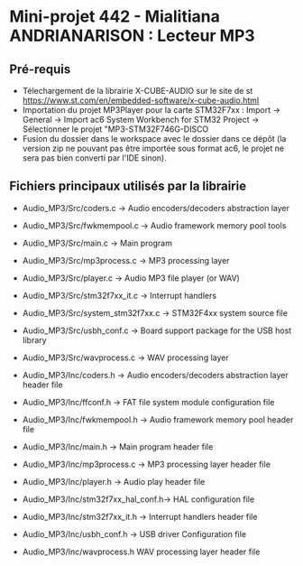 # Mini-projet 442 - Mialitiana ANDRIANARISON : Lecteur MP3

## Pré-requis
- Télechargement de la librairie X-CUBE-AUDIO sur le site de st https://www.st.com/en/embedded-software/x-cube-audio.html
- Importation du projet MP3Player pour la carte STM32F7xx : Import -> General -> Import ac6 System Workbench for STM32 Project ->  Sélectionner le projet "MP3-STM32F746G-DISCO
- Fusion du dossier dans le workspace avec le dossier dans ce dépôt (la version zip ne pouvant pas être importée sous format ac6, le projet ne sera pas bien converti par l'IDE sinon).

## Fichiers principaux utilisés par la librairie 
  - Audio_MP3/Src/coders.c            -> Audio encoders/decoders abstraction layer
  - Audio_MP3/Src/fwkmempool.c        -> Audio framework memory pool tools
  - Audio_MP3/Src/main.c              -> Main program
  - Audio_MP3/Src/mp3process.c        -> MP3 processing layer
  - Audio_MP3/Src/player.c            -> Audio MP3 file player (or WAV)
  - Audio_MP3/Src/stm32f7xx_it.c      -> Interrupt handlers
  - Audio_MP3/Src/system_stm32f7xx.c  -> STM32F4xx system source file
  - Audio_MP3/Src/usbh_conf.c         -> Board support package for the USB host library 	
  - Audio_MP3/Src/wavprocess.c        -> WAV processing layer
  - Audio_MP3/Inc/coders.h            -> Audio encoders/decoders abstraction layer header file
  - Audio_MP3/Inc/ffconf.h            -> FAT file system module configuration file  
  - Audio_MP3/Inc/fwkmempool.h        -> Audio framework memory pool header file  
  - Audio_MP3/Inc/main.h              -> Main program header file
  - Audio_MP3/Inc/mp3process.c        -> MP3 processing layer header file  
  - Audio_MP3/Inc/player.h            -> Audio play header file  
  - Audio_MP3/Inc/stm32f7xx_hal_conf.h-> HAL configuration file
  - Audio_MP3/Inc/stm32f7xx_it.h      -> Interrupt handlers header file
  - Audio_MP3/Inc/usbh_conf.h         -> USB driver Configuration file


  - Audio_MP3/Inc/wavprocess.h         WAV processing layer header file
